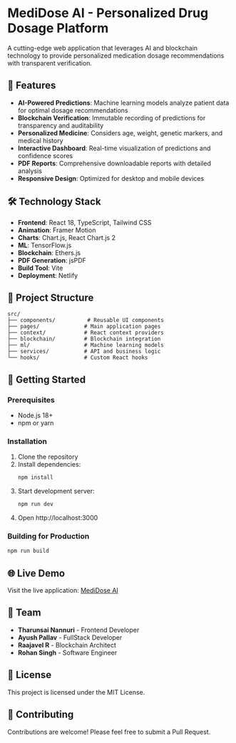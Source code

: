 # MediDose AI - Personalized Drug Dosage Platform

A cutting-edge web application that leverages AI and blockchain technology to provide personalized medication dosage recommendations with transparent verification.

## 🚀 Features

- **AI-Powered Predictions**: Machine learning models analyze patient data for optimal dosage recommendations
- **Blockchain Verification**: Immutable recording of predictions for transparency and auditability
- **Personalized Medicine**: Considers age, weight, genetic markers, and medical history
- **Interactive Dashboard**: Real-time visualization of predictions and confidence scores
- **PDF Reports**: Comprehensive downloadable reports with detailed analysis
- **Responsive Design**: Optimized for desktop and mobile devices

## 🛠️ Technology Stack

- **Frontend**: React 18, TypeScript, Tailwind CSS
- **Animation**: Framer Motion
- **Charts**: Chart.js, React Chart.js 2
- **ML**: TensorFlow.js
- **Blockchain**: Ethers.js
- **PDF Generation**: jsPDF
- **Build Tool**: Vite
- **Deployment**: Netlify

## 📁 Project Structure

```
src/
├── components/          # Reusable UI components
├── pages/              # Main application pages
├── context/            # React context providers
├── blockchain/         # Blockchain integration
├── ml/                 # Machine learning models
├── services/           # API and business logic
└── hooks/              # Custom React hooks
```

## 🚀 Getting Started

### Prerequisites

- Node.js 18+ 
- npm or yarn

### Installation

1. Clone the repository
2. Install dependencies:
   ```bash
   npm install
   ```
3. Start development server:
   ```bash
   npm run dev
   ```
4. Open http://localhost:3000

### Building for Production

```bash
npm run build
```

## 🌐 Live Demo

Visit the live application: [MediDose AI](https://medidose-ai.netlify.app)

## 👥 Team

- **Tharunsai Nannuri** - Frontend Developer
- **Ayush Pallav** - FullStack Developer  
- **Raajavel R** - Blockchain Architect
- **Rohan Singh** - Software Engineer

## 📄 License

This project is licensed under the MIT License.

## 🤝 Contributing

Contributions are welcome! Please feel free to submit a Pull Request.